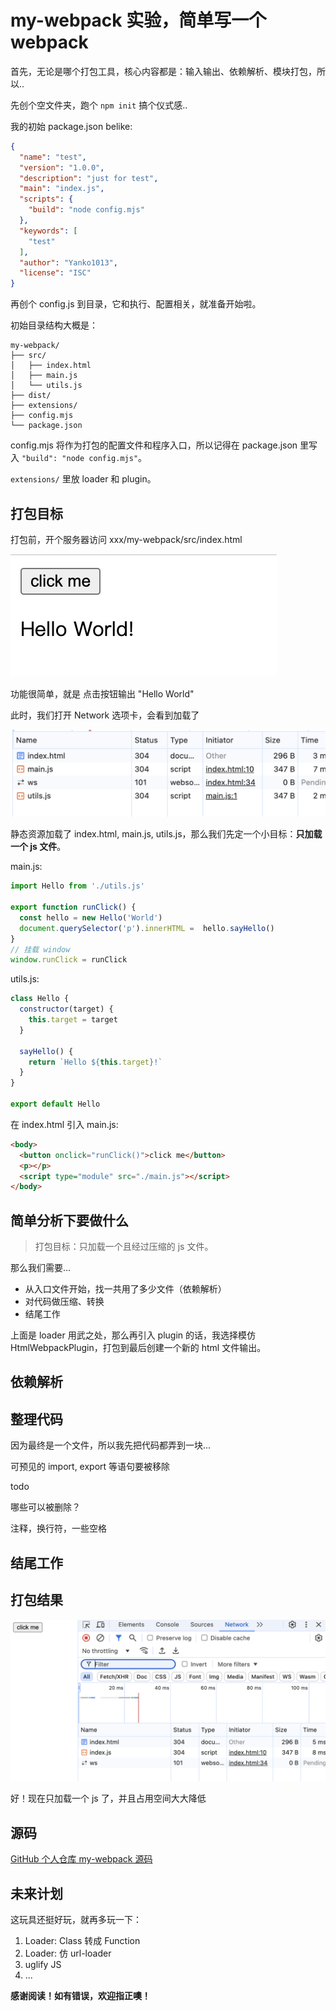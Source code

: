 # my-webpack 实验，简单写一个webpack

首先，无论是哪个打包工具，核心内容都是：输入输出、依赖解析、模块打包，所以..

先创个空文件夹，跑个 `npm init` 搞个仪式感..

我的初始 package.json belike:

```json
{
  "name": "test",
  "version": "1.0.0",
  "description": "just for test",
  "main": "index.js",
  "scripts": {
    "build": "node config.mjs"
  },
  "keywords": [
    "test"
  ],
  "author": "Yanko1013",
  "license": "ISC"
}
```

再创个 config.js 到目录，它和执行、配置相关，就准备开始啦。

初始目录结构大概是：

```text
my-webpack/
├── src/
│   ├── index.html
│   ├── main.js
│   └── utils.js
├── dist/
├── extensions/
├── config.mjs
└── package.json
```

config.mjs 将作为打包的配置文件和程序入口，所以记得在 package.json 里写入 `"build": "node config.mjs"`。

`extensions/` 里放 loader 和 plugin。

## 打包目标

打包前，开个服务器访问 xxx/my-webpack/src/index.html

![html](./html.png)

功能很简单，就是 点击按钮输出 "Hello World"

此时，我们打开 Network 选项卡，会看到加载了

![network](./network.png)

静态资源加载了 index.html, main.js, utils.js，那么我们先定一个小目标：**只加载一个 js 文件**。

main.js:

```js
import Hello from './utils.js'

export function runClick() {
  const hello = new Hello('World')
  document.querySelector('p').innerHTML =  hello.sayHello()
}
// 挂载 window
window.runClick = runClick
```

utils.js:

```js
class Hello {
  constructor(target) {
    this.target = target
  }

  sayHello() {
    return `Hello ${this.target}!`
  }
}

export default Hello
```

在 index.html 引入 main.js:

```html
<body>
  <button onclick="runClick()">click me</button>
  <p></p>
  <script type="module" src="./main.js"></script>
</body>
```

## 简单分析下要做什么

> 打包目标：只加载一个且经过压缩的 js 文件。

那么我们需要...

- 从入口文件开始，找一共用了多少文件（依赖解析）
- 对代码做压缩、转换
- 结尾工作

上面是 loader 用武之处，那么再引入 plugin 的话，我选择模仿 HtmlWebpackPlugin，打包到最后创建一个新的 html 文件输出。

## 依赖解析

## 整理代码

因为最终是一个文件，所以我先把代码都弄到一块...

可预见的 import, export 等语句要被移除

todo

哪些可以被删除？

注释，换行符，一些空格

## 结尾工作

## 打包结果

![network_2](./network2.png)

好！现在只加载一个 js 了，并且占用空间大大降低

## 源码

[GitHub 个人仓库 my-webpack 源码](https://github.com/Yanko1013/funny/tree/main/my-webpack)

## 未来计划

这玩具还挺好玩，就再多玩一下：

1. Loader: Class 转成 Function
2. Loader: 仿 url-loader
3. uglify JS
4. ...

**感谢阅读！如有错误，欢迎指正噢！**
